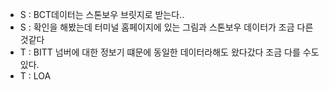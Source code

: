 - S : BCT데이터는 스톤보우 브릿지로 받는다..
- S : 확인을 해봤는데 터미널 홈페이지에 있는 그림과 스톤보우 데이터가 조금 다른것같다
- T : BITT 넘버에 대한 정보기 떄문에 동일한 데이터라해도 왔다갔다 조금 다를 수도 있다.
- T : LOA